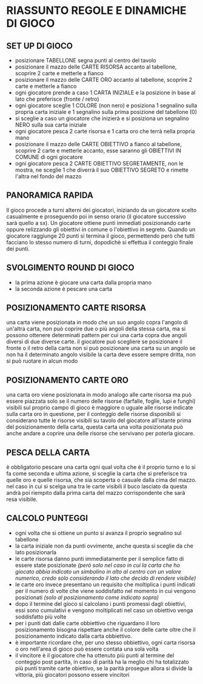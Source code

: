 # RIASSUNTO REGOLE E DINAMICHE DI GIOCO
## SET UP DI GIOCO
- posizionare TABELLONE segna punti al centro del tavolo
- posizionare il mazzo delle CARTE RISORSA accanto al tabellone, scoprire 2 carte e metterle a fianco
- posizionare il mazzo delle CARTE ORO accanto al tabellone, scoprire 2	 carte e metterle a fianco
- ogni giocatore prende a caso 1 CARTA INIZIALE e la posizione in base al lato che preferisce (fronte / retro)
- ogni giocatore sceglie 1 COLORE (non nero) e posiziona 1 segnalino sulla propria carta iniziale e 1 segnalino sulla prima posizione del tabellone (0)
- si sceglie a caso un giocatore che inizierà e si posiziona un segnalino NERO sulla sua carta iniziale
- ogni giocatore pesca 2 carte risorsa e 1 carta oro che terrà nella propria mano
- posizionare il mazzo delle CARTE OBIETTIVO a fianco al tabellone, scoprire 2 carte e metterle accanto, esse saranno gli OBIETTIVI IN COMUNE di ogni giocatore
- ogni giocatore pesca 2 CARTE OBIETTIVO SEGRETAMENTE, non le mostra, ne sceglie 1 che diverrà il suo OBIETTIVO SEGRETO e rimette l'altra nel fondo del mazzo

## PANORAMICA RAPIDA
Il gioco procede a turni alterni dei giocatori, iniziando da un giocatore scelto casualmente e proseguendo poi in senso orario (il giocatore successivo sarà quello a sx).
Un giocatore ottiene punti immediati posizionando carte oppure relizzando gli obiettivi in comune o l'obiettivo in segreto.
Quando un giocatore raggiunge 20 punti si termina il gioco, permettendo però che tutti facciano lo stesso numero di turni, dopodichè si effettua il conteggio finale dei punti.

## SVOLGIMENTO ROUND DI GIOCO
- la prima azione è giocare una carta dalla propria mano
- la seconda azione è pescare una carta

## POSIZIONAMENTO CARTE RISORSA
una carta viene posizionata in modo che un suo angolo copra l'angolo di un'altra carta, non può coprire due o più angoli della stessa carta, ma si possono ottenere determinati pattern per cui una carta copra due angoli diversi di due diverse carte. 
il giocatore può scegliere se posizionare il fronte o il retro della carta
non si può posizionare una carta su un angolo se non ha il determinato angolo visibile
la carta deve essere sempre dritta, non si può ruotare in alcun modo

## POSIZIONAMENTO CARTE ORO
una carta oro viene posizionata in modo analogo alle carte risorsa ma può essere piazzata solo se il numero delle risorse (farfalle, foglie, lupi e funghi) visibili sul proprio campo di gioco è maggiore o uguale alle risorse indicate sulla carta oro in questione, per il conteggio delle risorse disponibili si considerano tutte le risorse visibili su tavolo del giocatore all'istante prima del posizionamento della carta, questa carta una volta posizionata può anche andare a coprire una delle risorse che servivano per poterla giocare.

## PESCA DELLA CARTA
è obbligatorio pescare una carta ogni qual volta che è il proprio turno e lo si fa come seconda e ultima azione, si sceglie la carta che si preferisce tra quelle oro e quelle risorsa, che sia scoperta o casuale dalla cima del mazzo. nel caso in cui si scelga una tra le carte visibili il buco lasciato da questa andrà poi riempito dalla prima carta del mazzo corrispondente che sarà resa visibile.

## CALCOLO PUNTEGGI
- ogni volta che si ottiene un punto si avanza il proprio segnalino sul tabellone
- la carta iniziale non da punti ovvimente, anche questa si sceglie da che lato posizionarla
- le carte risorsa danno punti immediatamente per il semplice fatto di essere state posizionate _(*però solo nel caso in cui la carta che ho giocato abbia indicato un simbolino in alto al centro con un valore numerico, credo solo considerando il lato che decido di rendere visibile*)_
- le carte oro invece presentano un requisito che moltiplica i punti indicati per il numero di volte che viene soddisfatto nel momento in cui vengono posizionati _(solo al posizionamento *come indicato sopra*)_
- dopo il termine del gioco si calcolano i punti promessi dagli obiettivi, essi sono cumulativi e vengono moltiplicati nel caso un obiettivo venga soddisfatto più volte
- per i punti dati dalle carte obbiettivo che riguardano il loro posizionamento bisogna rispettare anche il colore delle carte oltre che il posizionamento indicato dalla carta obbiettivo.
- è importante ricordare che, per uno stesso obbiettivo, ogni carta risorsa o oro nell'area di gioco può essere contata una sola volta
- il vincitore è il giocatore che ha ottenuto più punti al termine del conteggio post partita, in caso di parità ha la meglio chi ha totalizzato più punti tramite carte obiettivo, se la parità prosegue allora si divide la vittoria, più giocatori possono essere vincitori
